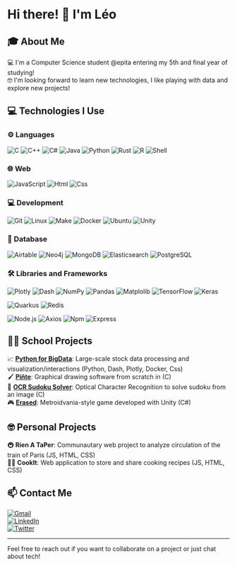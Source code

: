 # Hi there! 👋 I'm Léo

## 🎓 About Me
💻 I'm a Computer Science student @epita entering my 5th and final year of studying! \
🤓 I'm looking forward to learn new technologies, I like playing with data and explore new projects!

## 💻 Technologies I Use

### ⚙️ Languages

![C](https://img.shields.io/badge/-C-A8B9CC?style=flat&logo=c&logoColor=white)
![C++](https://img.shields.io/badge/-C++-00599C?style=flat&logo=c%2B%2B&logoColor=white)
![C#](https://img.shields.io/badge/-C%23-A86FDF?style=flat&logo=c%2B%2B&logoColor=white)
![Java](https://img.shields.io/badge/-Java-EA7E20?style=flat&logo=openjdk&logoColor=white)
![Python](https://img.shields.io/badge/-Python-3776AB?style=flat&logo=Python&logoColor=white)
![Rust](https://img.shields.io/badge/-Rust-000000?style=flat&logo=rust&logoColor=white)
![R](https://img.shields.io/badge/-R-276DC3?style=flat&logo=r&logoColor=white)
![Shell](https://img.shields.io/badge/-Shell-4EAA25?style=flat&logo=gnu-bash&logoColor=white)

### 🌐 Web
![JavaScript](https://img.shields.io/badge/-JavaScript-F7DF1E?style=flat&logo=javascript&logoColor=black)
![Html](https://img.shields.io/badge/-Html-E34F26?style=flat&logo=html5&logoColor=white)
![Css](https://img.shields.io/badge/-Css-1572B6?style=flat&logo=css3&logoColor=white)

### 💻 Development
![Git](https://img.shields.io/badge/-Git-F05032?style=flat&logo=git&logoColor=white)
![Linux](https://img.shields.io/badge/-Linux-FCC624?style=flat&logo=linux&logoColor=black)
![Make](https://img.shields.io/badge/-Make-6D00CC?style=flat&logo=make&logoColor=white)
![Docker](https://img.shields.io/badge/-Docker-2496ED?style=flat&logo=docker&logoColor=white)
![Ubuntu](https://img.shields.io/badge/-Ubuntu-E95420?style=flat&logo=ubuntu&logoColor=white)
![Unity](https://img.shields.io/badge/-Unity-FFFFFF?style=flat&logo=unity&logoColor=black)

### 💾 Database
![Airtable](https://img.shields.io/badge/-Airtable-18BFFF?style=flat&logo=airtable&logoColor=white)
![Neo4j](https://img.shields.io/badge/-Neo4j-4581C3?style=flat&logo=neo4j&logoColor=white)
![MongoDB](https://img.shields.io/badge/-MongoDB-47A248?style=flat&logo=mongodb&logoColor=white)
![Elasticsearch](https://img.shields.io/badge/-Elasticsearch-005571?style=flat&logo=Elasticsearch&logoColor=white)
![PostgreSQL](https://img.shields.io/badge/-PostgreSQL-4169E1?style=flat&logo=postgresql&logoColor=white)

### 🛠 Libraries and Frameworks
![Plotly](https://img.shields.io/badge/-Plotly-3F4F75?style=flat&logo=plotly&logoColor=white)
![Dash](https://img.shields.io/badge/-Dash-3F4F75?style=flat&logo=plotly&logoColor=white)
![NumPy](https://img.shields.io/badge/-NumPy-013243?style=flat&logo=numpy&logoColor=white)
![Pandas](https://img.shields.io/badge/-Pandas-150458?style=flat&logo=pandas&logoColor=white)
![Matplolib](https://img.shields.io/badge/-Matplotlib-013243?style=flat&logo=pandas&logoColor=white)
![TensorFlow](https://img.shields.io/badge/-TensorFlow-FF6F00?style=flat&logo=tensorflow&logoColor=white)
![Keras](https://img.shields.io/badge/-Keras-D00000?style=flat&logo=keras&logoColor=white)

![Quarkus](https://img.shields.io/badge/-Quarkus-4695EB?style=flat&logo=quarkus&logoColor=white)
![Redis](https://img.shields.io/badge/-Redis-FF4438?style=flat&logo=redis&logoColor=white)

![Node.js](https://img.shields.io/badge/-Node.js-5FA04E?style=flat&logo=node.js&logoColor=black)
![Axios](https://img.shields.io/badge/-Axios-5A29E4?style=flat&logo=axios&logoColor=black)
![Npm](https://img.shields.io/badge/-npm-CB3837?style=flat&logo=npm&logoColor=white)
![Express](https://img.shields.io/badge/-Express-000000?style=flat&logo=express&logoColor=white)


## 👨‍🎓 School Projects

📈 [**Python for BigData**](https://github.com/Heldeee/projet-pybd): Large-scale stock data processing and visualization/interactions (Python, Dash, Plotly, Docker, Css) \
🖌️ [**Piñte**](https://github.com/Heldeee/Pinte): Graphical drawing software from scratch in (C) \
📱 [**OCR Sudoku Solver**](https://github.com/DraGonKill25/OCR): Optical Character Recognition to solve sudoku from an image (C) \
🎮 [**Erased**](https://github.com/Heldeee/Erased): Metroidvania-style game developed with Unity (C#)


## 🤓 Personal Projects

🚇 **Rien A TaPer**: Communautary web project to analyze circulation of the train of Paris (JS, HTML, CSS)\
👨‍🍳 **CookIt**: Web application to store and share cooking recipes (JS, HTML, CSS)

## 📫 Contact Me

[![Gmail](https://img.shields.io/badge/-leodevin24%40gmail%2Ecom-D14836?style=flat&logo=gmail&logoColor=white)](mailto:leodevin24@gmail.com) \
[![LinkedIn](https://img.shields.io/badge/-Léo%20Devin-0077B5?style=flat&logo=linkedin&logoColor=white)](https://www.linkedin.com/in/leo-devin) \
[![Twitter](https://img.shields.io/badge/-@heldeeee-000000?style=flat&logo=x&logoColor=white)](https://twitter.com/heldeeee)

***

Feel free to reach out if you want to collaborate on a project or just chat about tech!
